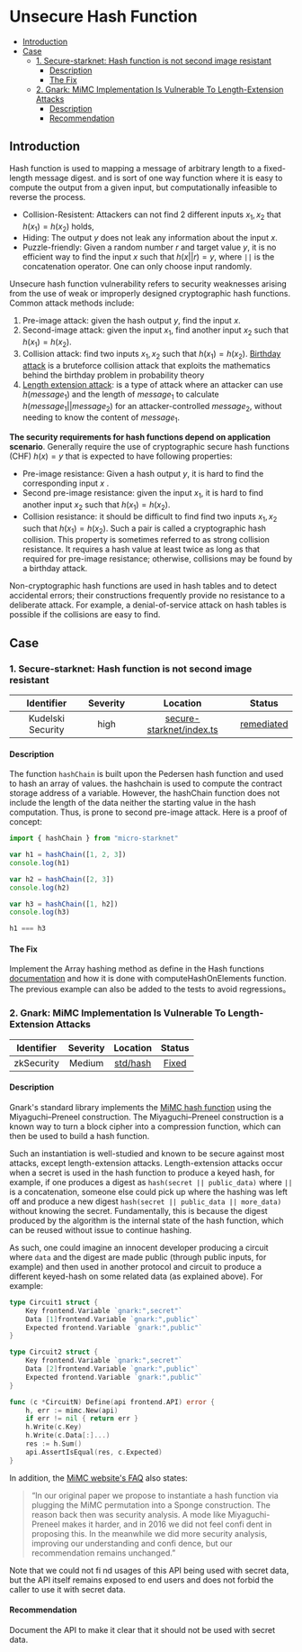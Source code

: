 # Unsecure Hash Function
- [Introduction](#introduction)
- [Case](#case)
  - [1. Secure-starknet: Hash function is not second image resistant](#1-secure-starknet-hash-function-is-not-second-image-resistant)
    - [Description](#description)
    - [The Fix](#the-fix)
  - [2. Gnark: MiMC Implementation Is Vulnerable To Length-Extension Attacks](#2-gnark-mimc-implementation-is-vulnerable-to-length-extension-attacks)
    - [Description](#description-1)
    - [Recommendation](#recommendation)



## Introduction

Hash function is used to mapping a message of arbitrary length to a fixed-length message digest. and is sort of one way function where it is easy to compute the output from a given input, but computationally infeasible to reverse the process. 

- Collision-Resistent: Attackers can not find 2 different inputs $x_1, x_2$ that $h(x_1) = h(x_2)$ holds,
- Hiding: The output $y$ does not leak any information about the input $x$.
- Puzzle-friendly: Given a random number $r$ and target value $y$, it is no efficient way to find the input $x$ such that $h(x||r)=y$, where `||` is the concatenation operator. One can only choose input randomly.

Unsecure hash function vulnerability refers to security weaknesses arising from the use of weak or improperly designed cryptographic hash functions. Common attack methods include:

1. Pre-image attack: given the hash output $y$, find the input $x$.
2. Second-image attack: given the input $x_1$, find another input $x_2$ such that $h(x_1) = h(x_2)$.
3. Collision attack: find two inputs $x_1, x_2$ such that $h(x_1) = h(x_2)$. [Birthday attack](https://en.wikipedia.org/wiki/Birthday_attack) is a bruteforce collision attack that exploits the mathematics behind the birthday problem in probability theory
4. [Length extension attack](https://en.wikipedia.org/wiki/Length_extension_attack): is a type of attack where an attacker can use $h(message_1)$ and the length of $message_1$ to calculate $h(message_1 || message_2)$ for an attacker-controlled $message_2$, without needing to know the content of $message_1$.

**The security requirements for hash functions depend on application scenario**. Generally require the use of cryptographic secure hash functions (CHF) $h(x)=y$ that is expected to have following properties:

- Pre-image resistance: Given a hash output $y$, it is hard to find the corresponding input $x$ .
- Second pre-image resistance: given the input $x_1$, it is hard to find another input $x_2$ such that $h(x_1) = h(x_2)$.
- Collision resistance: it should be difficult to find find two inputs $x_1, x_2$ such that $h(x_1) = h(x_2)$. Such a pair is called a cryptographic hash collision. This property is sometimes referred to as strong collision resistance. It requires a hash value at least twice as long as that required for pre-image resistance; otherwise, collisions may be found by a birthday attack.

Non-cryptographic hash functions are used in hash tables and to detect accidental errors; their constructions frequently provide no resistance to a deliberate attack. For example, a denial-of-service attack on hash tables is possible if the collisions are easy to find.


## Case

### 1. Secure-starknet: Hash function is not second image resistant

|Identifier|Severity|Location|Status|
|:-:|:-:|:-:|:-:|
|Kudelski Security|high | [secure-starknet/index.ts](https://github.com/paulmillr/scure-starknet/blob/07b25e9997b45a0c0d83ced2c0272306143f0660/index.ts#L216C1-L223C2) |[remediated](https://github.com/paulmillr/scure-starknet/tree/7ab944ae967efe19d1009764dce85ea9941fb7ca)| 

#### Description

The function `hashChain` is built upon the Pedersen hash function and used to hash an array of values. the hashchain is used to compute the contract storage address of a variable. However, the hashChain function does not
include the length of the data neither the starting value in the hash computation. Thus, is prone to second pre-image attack. Here is a proof of concept:

```ts
import { hashChain } from "micro-starknet"

var h1 = hashChain([1, 2, 3])
console.log(h1)

var h2 = hashChain([2, 3])
console.log(h2)

var h3 = hashChain([1, h2])
console.log(h3)

h1 === h3
```

#### The Fix

Implement the Array hashing method as define in the Hash functions [documentation](https://docs.starknet.io/architecture-and-concepts/cryptography/hash-functions/) and how it is done with computeHashOnElements function. The previous example can also be added to the tests to avoid regressions。

### 2. Gnark: MiMC Implementation Is Vulnerable To Length-Extension Attacks

| Identifier | Severity | Location | Status |
| :--------: | :------: | :------: | :----: |
| zkSecurity | Medium | [std/hash](https://github.com/Consensys/gnark/blob/f7b61b73a80ef3ce4cb0112eb272a4f16af172fb/std/hash/mimc/mimc.go#L28C1-L37C2) | [Fixed](https://github.com/Consensys/gnark/pull/1198) |

#### Description

Gnark's standard library implements the [MiMC hash function](https://eprint.iacr.org/2016/492) using the Miyaguchi–Preneel construction. The Miyaguchi–Preneel construction is a known way to turn a block cipher into a compression function, which can then be used to build a hash function.

Such an instantiation is well-studied and known to be secure against most attacks, except length-extension attacks. Length-extension attacks occur when a secret is used in the hash function to produce a keyed hash, for example, if one produces a digest as `hash(secret || public_data)` where `||` is a concatenation, someone else could pick up where the hashing was left off and produce a new digest `hash(secret || public_data || more_data)` without knowing the secret. Fundamentally, this is because the digest produced by the algorithm is the internal state of the hash function, which can be reused without issue to continue hashing.

As such, one could imagine an innocent developer producing a circuit where `data` and the digest are made public (through public inputs, for example) and then used in another protocol and circuit to produce a different keyed-hash on some related data (as explained above). For example:

```go
type Circuit1 struct {
    Key frontend.Variable `gnark:",secret"`
    Data [1]frontend.Variable `gnark:",public"`
    Expected frontend.Variable `gnark:",public"`
}

type Circuit2 struct {
    Key frontend.Variable `gnark:",secret"`
    Data [2]frontend.Variable `gnark:",public"`
    Expected frontend.Variable `gnark:",public"`
}

func (c *CircuitN) Define(api frontend.API) error {
    h, err := mimc.New(api)
    if err != nil { return err }
    h.Write(c.Key)
    h.Write(c.Data[:]...)
    res := h.Sum()
    api.AssertIsEqual(res, c.Expected)
}
```

In addition, the [MiMC website's FAQ](https://mimc.iaik.tugraz.at/pages/faq.php) also states:

> “In our original paper we propose to instantiate a hash function via plugging the MiMC permutation into a Sponge construction. The reason back then was security analysis. A mode like Miyaguchi-Preneel makes it harder, and in 2016 we did not feel confi dent in proposing this. In the meanwhile we did more security analysis, improving our understanding and confi dence, but our recommendation remains unchanged.”

Note that we could not fi nd usages of this API being used with secret data, but the API itself remains exposed to end users and does not forbid the caller to use it with secret data.

#### Recommendation

Document the API to make it clear that it should not be used with secret data.
